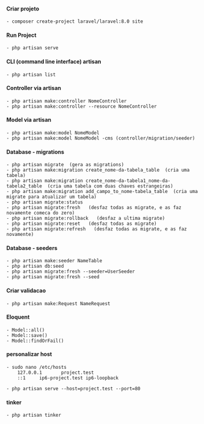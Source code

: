 #### Criar projeto
    - composer create-project laravel/laravel:8.0 site

#### Run Project
    - php artisan serve

#### CLI (command line interface) artisan
    - php artisan list

#### Controller via artisan
    - php artisan make:controller NomeController
    - php artisan make:controller --resource NomeController

#### Model via artisan
    - php artisan make:model NomeModel
    - php artisan make:model NomeModel -cms (controller/migration/seeder)

#### Database - migrations
    - php artisan migrate  (gera as migrations)
    - php artisan make:migration create_nome-da-tabela_table  (cria uma tabela)
    - php artisan make:migration create_nome-da-tabela1_nome-da-tabela2_table  (cria uma tabela com duas chaves estrangeiras)
    - php artisan make:migration add_campo_to_nome-tabela_table  (cria uma migrate para atualizar um tabela)
    - php artisan migrate:status
    - php artisan migrate:fresh   (desfaz todas as migrate, e as faz novamente comeca do zero)
    - php artisan migrate:rollback   (desfaz a ultima migrate)
    - php artisan migrate:reset   (desfaz todas as migrate)
    - php artisan migrate:refresh   (desfaz todas as migrate, e as faz novamente)

#### Database - seeders
    - php artisan make:seeder NameTable
    - php artisan db:seed
    - php artisan migrate:fresh --seeder=UserSeeder
    - php artisan migrate:fresh --seed

#### Criar validacao
    - php artisan make:Request NameRequest

#### Eloquent
    - Model::all()
    - Model::save()
    - Model::findOrFail()

#### personalizar host
    - sudo nano /etc/hosts
        127.0.0.1       project.test
        ::1     ip6-project.test ip6-loopback

    - php artisan serve --host=project.test --port=80

#### tinker
    - php artisan tinker
